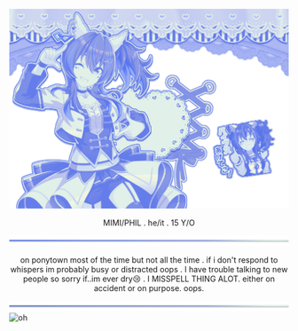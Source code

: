 ![ok](Untitled3458_20251012100636.png)
<p align=center> MIMI/PHIL  .  he/it  .  15 Y/O
  
![ok](Untitled3460_20251013211716.png)
<p align=center> on ponytown most of the time but not all the time . if i don't respond to whispers im probably busy or distracted oops . I have trouble talking to new people so sorry if..im ever dry😢  .  I MISSPELL THING ALOT. either on accident or on purpose. oops.
  
![ok](Untitled3460_20251013211716.png)
![oh](https://komarev.com/ghpvc/?username=happipartytrain&color=657DEA&plastic&abbreviated=true)
